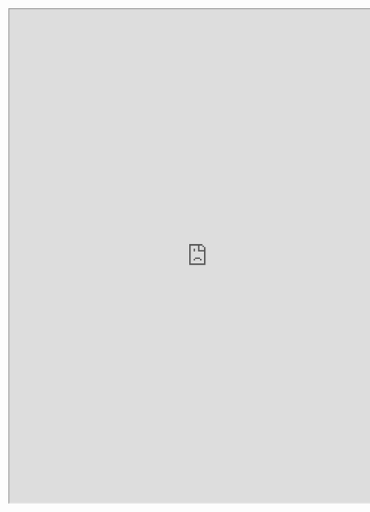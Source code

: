 <iframe src="https://drive.google.com/file/d/1A8vol3sf6feayB8S0EaCHPrK6zs6kYQK/preview" width="800" height="1000" allowfullscreen> 
</iframe>
